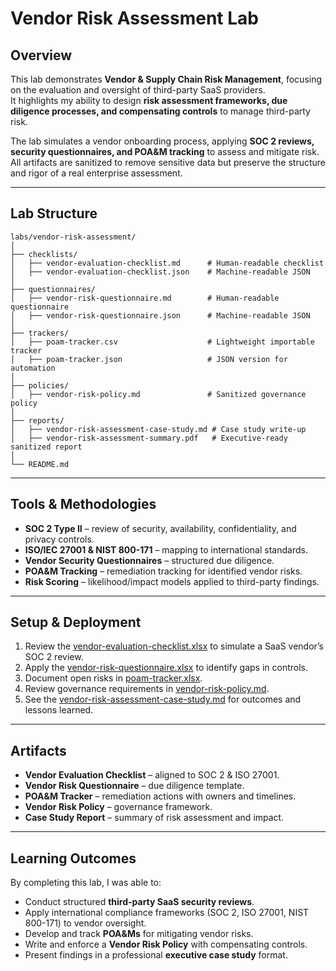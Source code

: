 # Vendor Risk Assessment Lab

## Overview

This lab demonstrates **Vendor & Supply Chain Risk Management**, focusing on the evaluation and oversight of third-party SaaS providers.  
It highlights my ability to design **risk assessment frameworks, due diligence processes, and compensating controls** to manage third-party risk.

The lab simulates a vendor onboarding process, applying **SOC 2 reviews, security questionnaires, and POA&M tracking** to assess and mitigate risk.  
All artifacts are sanitized to remove sensitive data but preserve the structure and rigor of a real enterprise assessment.

---

## Lab Structure
```
labs/vendor-risk-assessment/
│
├── checklists/
│   ├── vendor-evaluation-checklist.md      # Human-readable checklist
│   ├── vendor-evaluation-checklist.json    # Machine-readable JSON
│
├── questionnaires/
│   ├── vendor-risk-questionnaire.md        # Human-readable questionnaire
│   ├── vendor-risk-questionnaire.json      # Machine-readable JSON
│
├── trackers/
│   ├── poam-tracker.csv                    # Lightweight importable tracker
│   ├── poam-tracker.json                   # JSON version for automation
│
├── policies/
│   ├── vendor-risk-policy.md               # Sanitized governance policy
│
├── reports/
│   ├── vendor-risk-assessment-case-study.md # Case study write-up
│   ├── vendor-risk-assessment-summary.pdf   # Executive-ready sanitized report
│
└── README.md

```

---

## Tools & Methodologies

* **SOC 2 Type II** – review of security, availability, confidentiality, and privacy controls.  
* **ISO/IEC 27001 & NIST 800-171** – mapping to international standards.  
* **Vendor Security Questionnaires** – structured due diligence.  
* **POA&M Tracking** – remediation tracking for identified vendor risks.  
* **Risk Scoring** – likelihood/impact models applied to third-party findings.  

---

## Setup & Deployment

1. Review the [vendor-evaluation-checklist.xlsx](./checklists/vendor-evaluation-checklist.xlsx) to simulate a SaaS vendor’s SOC 2 review.  
2. Apply the [vendor-risk-questionnaire.xlsx](./checklists/vendor-risk-questionnaire.xlsx) to identify gaps in controls.  
3. Document open risks in [poam-tracker.xlsx](./trackers/poam-tracker.xlsx).  
4. Review governance requirements in [vendor-risk-policy.md](./policies/vendor-risk-policy.md).  
5. See the [vendor-risk-assessment-case-study.md](./reports/vendor-risk-assessment-case-study.md) for outcomes and lessons learned.  

---

## Artifacts

* **Vendor Evaluation Checklist** – aligned to SOC 2 & ISO 27001.  
* **Vendor Risk Questionnaire** – due diligence template.  
* **POA&M Tracker** – remediation actions with owners and timelines.  
* **Vendor Risk Policy** – governance framework.  
* **Case Study Report** – summary of risk assessment and impact.  

---

## Learning Outcomes

By completing this lab, I was able to:

* Conduct structured **third-party SaaS security reviews**.  
* Apply international compliance frameworks (SOC 2, ISO 27001, NIST 800-171) to vendor oversight.  
* Develop and track **POA&Ms** for mitigating vendor risks.  
* Write and enforce a **Vendor Risk Policy** with compensating controls.  
* Present findings in a professional **executive case study** format.  
